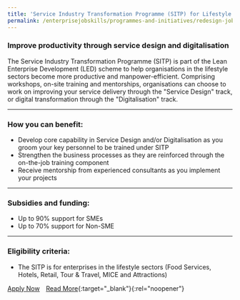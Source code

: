 ```yaml
---
title: 'Service Industry Transformation Programme (SITP) for Lifestyle Sectors'
permalink: /enterprisejobskills/programmes-and-initiatives/redesign-jobs/service-industry-transformation-programme--sitp--for-lifestyle-sectors/
---
```


### Improve productivity through service design and digitalisation

The Service Industry Transformation Programme (SITP) is part of the Lean Enterprise Development (LED) scheme to help organisations in the lifestyle sectors become more productive and manpower-efficient. Comprising workshops, on-site training and mentorships, organisations can choose to work on improving your service delivery through the "Service Design" track, or digital transformation through the "Digitalisation" track.

---

### How you can benefit:

<ul><li> Develop core capability in Service Design and/or Digitalisation as you groom your key personnel to be trained under SITP<br></li><li>Strengthen the business processes as they are reinforced through the on-the-job training component<br></li><li>Receive mentorship from experienced consultants as you implement your projects</li></ul>

---

### Subsidies and funding:

<ul><li> Up to 90% support for SMEs<br></li><li>Up to 70% support for Non-SME</li></ul>

---

### Eligibility criteria:

<ul><li> The SITP is for enterprises in the lifestyle sectors (Food Services, Hotels, Retail, Tour & Travel, MICE and Attractions)</li></ul>

<a class="btn" href="https://www.sgpc.sg/wp-content/uploads/2019/07/SITP_registration-Form_18072019.docx" target="_blank" rel="noopener">Apply Now</a>&emsp;[Read More](https://www.sgpc.sg/services/training-certification/sitp){:target="_blank"}{:rel="noopener"}
